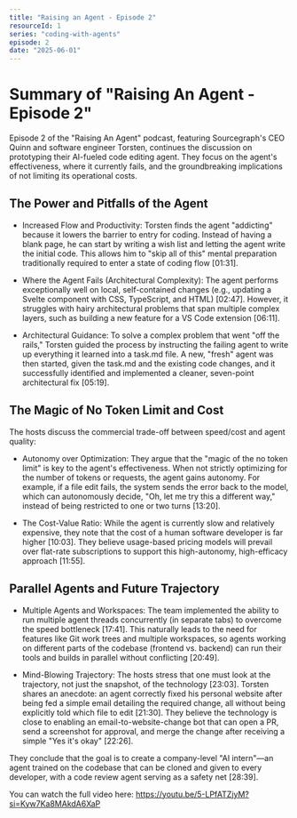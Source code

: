 ```yaml
---
title: "Raising an Agent - Episode 2"
resourceId: 1
series: "coding-with-agents"
episode: 2
date: "2025-06-01"
---
```


# Summary of "Raising An Agent - Episode 2"

Episode 2 of the "Raising An Agent" podcast, featuring Sourcegraph's CEO Quinn and software engineer Torsten, continues the discussion on prototyping their AI-fueled code editing agent. They focus on the agent's effectiveness, where it currently fails, and the groundbreaking implications of not limiting its operational costs.

## The Power and Pitfalls of the Agent

- Increased Flow and Productivity: Torsten finds the agent "addicting" because it lowers the barrier to entry for coding. Instead of having a blank page, he can start by writing a wish list and letting the agent write the initial code. This allows him to "skip all of this" mental preparation traditionally required to enter a state of coding flow [01:31].

- Where the Agent Fails (Architectural Complexity): The agent performs exceptionally well on local, self-contained changes (e.g., updating a Svelte component with CSS, TypeScript, and HTML) [02:47]. However, it struggles with hairy architectural problems that span multiple complex layers, such as building a new feature for a VS Code extension [06:11].

- Architectural Guidance: To solve a complex problem that went "off the rails," Torsten guided the process by instructing the failing agent to write up everything it learned into a task.md file. A new, "fresh" agent was then started, given the task.md and the existing code changes, and it successfully identified and implemented a cleaner, seven-point architectural fix [05:19].

## The Magic of No Token Limit and Cost

The hosts discuss the commercial trade-off between speed/cost and agent quality:

- Autonomy over Optimization: They argue that the "magic of the no token limit" is key to the agent's effectiveness. When not strictly optimizing for the number of tokens or requests, the agent gains autonomy. For example, if a file edit fails, the system sends the error back to the model, which can autonomously decide, "Oh, let me try this a different way," instead of being restricted to one or two turns [13:20].

- The Cost-Value Ratio: While the agent is currently slow and relatively expensive, they note that the cost of a human software developer is far higher [10:03]. They believe usage-based pricing models will prevail over flat-rate subscriptions to support this high-autonomy, high-efficacy approach [11:55].

## Parallel Agents and Future Trajectory

- Multiple Agents and Workspaces: The team implemented the ability to run multiple agent threads concurrently (in separate tabs) to overcome the speed bottleneck [17:41]. This naturally leads to the need for features like Git work trees and multiple workspaces, so agents working on different parts of the codebase (frontend vs. backend) can run their tools and builds in parallel without conflicting [20:49].

- Mind-Blowing Trajectory: The hosts stress that one must look at the trajectory, not just the snapshot, of the technology [23:03]. Torsten shares an anecdote: an agent correctly fixed his personal website after being fed a simple email detailing the required change, all without being explicitly told which file to edit [21:30]. They believe the technology is close to enabling an email-to-website-change bot that can open a PR, send a screenshot for approval, and merge the change after receiving a simple "Yes it's okay" [22:26].

They conclude that the goal is to create a company-level "AI intern"—an agent trained on the codebase that can be cloned and given to every developer, with a code review agent serving as a safety net [28:39].

You can watch the full video here: <https://youtu.be/5-LPfATZjyM?si=Kyw7Ka8MAkdA6XaP>
